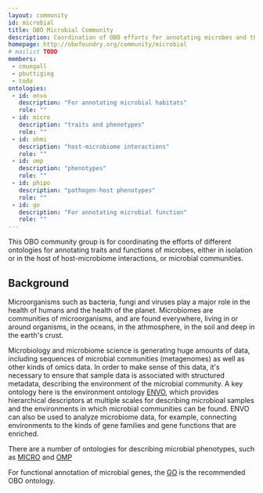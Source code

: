 ```yaml
---
layout: community
id: microbial
title: OBO Microbial Community
description: Coordination of OBO efforts for annotating microbes and the microbiome
homepage: http://obofoundry.org/community/microbial
# mailist TODO
members:
 - cmungall
 - pbuttigieg
 - todo
ontologies:
 - id: envo
   description: "For annotating microbial habitats"
   role: ""
 - id: micro
   description: "traits and phenotypes"
   role: ""
 - id: ohmi
   description: "host-microbiome interactions"
   role: ""
 - id: omp
   description: "phenotypes"
   role: ""
 - id: phipo
   description: "pathogen-host phenotypes"
   role: ""
 - id: go
   description: "For annotating microbial function"
   role: ""
---
```


This OBO community group is for coordinating the efforts of different ontologies for annotating traits and functions of microbes, either in isolation or in the host of host-microbiome interactions, or microbial communities.

## Background

Microorganisms such as bacteria, fungi and viruses play a major role in the health of humans and the health of the planet. Microbiomes are communities of microorganisms, and are found everywhere, living in or around organisms, in the oceans, in the athmosphere, in the soil and deep in the earth's crust.

Microbiology and microbiome science is generating huge amounts of data, including sequences of microbial communities (metagenomes) as well as other kinds of omics data. In order to make sense of this data, it's necessary to ensure that sample data is associated with structured metadata, describing the environment of the microbial community. A key ontology here is the environment ontology [ENVO](https://obofoundry.org/ontology/envo), which provides hierarchical descriptors at multiple scales for describing microbioal samples and the environments in which microbial communities can be found. ENVO can also be used to analyze microbiome data, for example, connecting environments to the kinds of gene families and gene functions that are enriched.

There are a number of ontologies for describing microbial phenotypes, such as [MICRO](https://obofoundry.org/ontology/micro) and [OMP](https://obofoundry.org/ontology/omp)

For functional annotation of microbial genes, the [GO](https://obofoundry.org/ontology/go) is the recommended OBO ontology.
